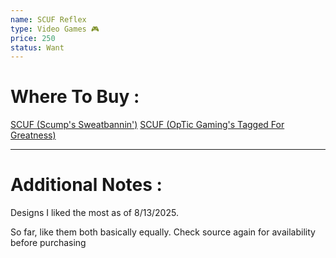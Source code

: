 ```yaml
---
name: SCUF Reflex
type: Video Games 🎮
price: 250
status: Want
---
```

# Where To Buy :

[SCUF (Scump's Sweatbannin')](https://scufgaming.com/scump)
[SCUF (OpTic Gaming's Tagged For Greatness)](https://scufgaming.com/optic-gaming)

---
# Additional Notes :

Designs I liked the most as of 8/13/2025. 

So far, like them both basically equally. Check source again for availability before purchasing